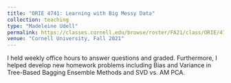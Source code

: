 ```yaml
---
title: "ORIE 4741: Learning with Big Messy Data"
collection: teaching
type: "Madeleine Udell"
permalink: https://classes.cornell.edu/browse/roster/FA21/class/ORIE/4741
venue: "Cornell University, Fall 2021"
---
```


I held weekly office hours to answer questions and graded. Furthermore, I helped develop new homework problems including Bias and Variance in Tree-Based Bagging Ensemble Methods and SVD vs. AM PCA.